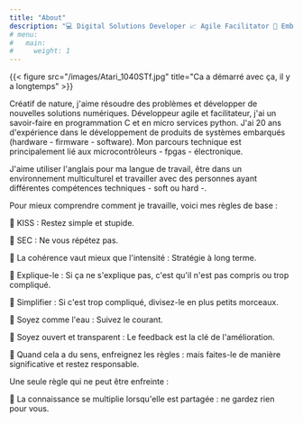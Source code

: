 ```yaml
---
title: "About"
description: "💻 Digital Solutions Developer 📈 Agile Facilitator 🥇 Embedded Systems Expertise 🛠 [ C | Python | VHDL | Web Services | Electronics | Scrum ]"
# menu:
#   main:
#     weight: 1
---
```

{{< figure src="/images/Atari_1040STf.jpg" title="Ca a démarré avec ça, il y a longtemps" >}}

Créatif de nature, j'aime résoudre des problèmes et développer de nouvelles solutions numériques.
Développeur agile et facilitateur, j'ai un savoir-faire en programmation C et en micro services python.
J'ai 20 ans d'expérience dans le développement de produits de systèmes embarqués (hardware - firmware - software).
Mon parcours technique est principalement lié aux microcontrôleurs - fpgas - électronique.

J'aime utiliser l'anglais pour ma langue de travail, être dans un environnement multiculturel et travailler avec des personnes ayant différentes compétences techniques - soft ou hard -.

Pour mieux comprendre comment je travaille, voici mes règles de base :

🎯 KISS : Restez simple et stupide.

🎯 SEC : Ne vous répétez pas.

🎯 La cohérence vaut mieux que l'intensité : Stratégie à long terme.

🎯 Explique-le : Si ça ne s'explique pas, c'est qu'il n'est pas compris ou trop compliqué.

🎯 Simplifier : Si c'est trop compliqué, divisez-le en plus petits morceaux.

🎯 Soyez comme l'eau : Suivez le courant.

🎯 Soyez ouvert et transparent : Le feedback est la clé de l'amélioration.

🎯 Quand cela a du sens, enfreignez les règles : mais faites-le de manière significative et restez responsable.

Une seule règle qui ne peut être enfreinte :

🎯 La connaissance se multiplie lorsqu'elle est partagée : ne gardez rien pour vous.